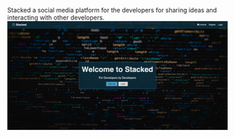 Stacked a social media platform for the developers for sharing ideas and interacting with other developers.
<img src="./client/src/img/screen.png"/>
